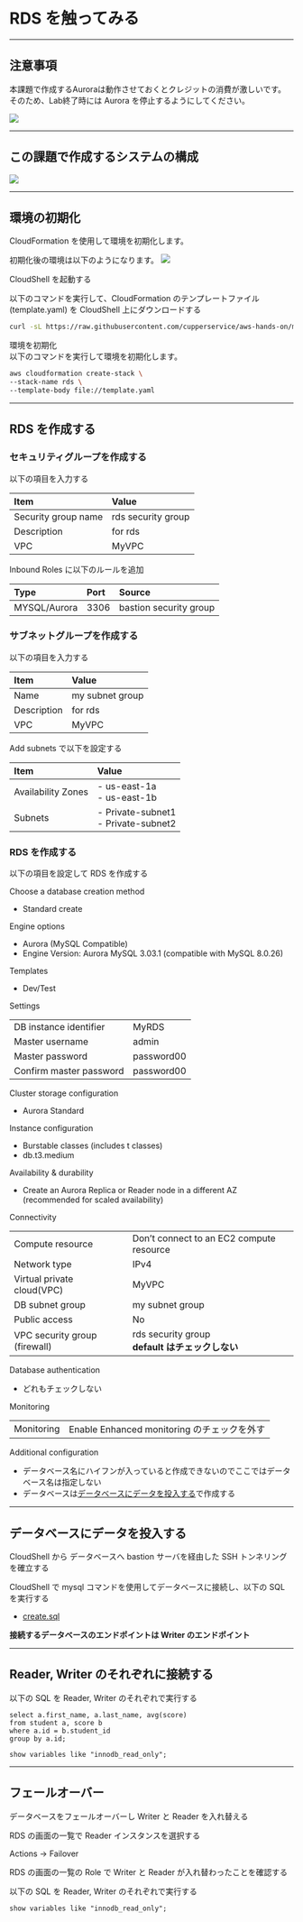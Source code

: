 # RDS を触ってみる

---
## 注意事項
本課題で作成するAuroraは動作させておくとクレジットの消費が激しいです。  
そのため、Lab終了時には Aurora を停止するようにしてください。

![](./img/stop.png)

---
## この課題で作成するシステムの構成
![](./img/s2.png)

---
## 環境の初期化
CloudFormation を使用して環境を初期化します。

初期化後の環境は以下のようになります。
![](./img/s1.png)

CloudShell を起動する

以下のコマンドを実行して、CloudFormation のテンプレートファイル(template.yaml) を CloudShell 上にダウンロードする

```bash
curl -sL https://raw.githubusercontent.com/cupperservice/aws-hands-on/main/docs/hands-on/05.RDS%E3%82%92%E8%A7%A6%E3%81%A3%E3%81%A6%E3%81%BF%E3%82%8B/cfn/template.yaml -o template.yaml
```

環境を初期化  
以下のコマンドを実行して環境を初期化します。

```bash
aws cloudformation create-stack \
--stack-name rds \
--template-body file://template.yaml
```

---
## RDS を作成する
### セキュリティグループを作成する
以下の項目を入力する

|Item               | Value            |
|:------------------|:-----------------|
|Security group name|rds security group|
|Description        |for rds           |
|VPC                |MyVPC             |

Inbound Roles に以下のルールを追加

|Type        |Port|Source                |
|:-----------|:---|:---------------------|
|MYSQL/Aurora|3306|bastion security group|

### サブネットグループを作成する
以下の項目を入力する

|Item       | Value         |
|:----------|:--------------|
|Name       |my subnet group|
|Description|for rds        |
|VPC        |MyVPC          |

Add subnets で以下を設定する

|Item              | Value                       |
|:-----------------|:----------------------------|
|Availability Zones|- us-east-1a<br/>- us-east-1b|
|Subnets           |- Private-subnet1<br/>- Private-subnet2|

### RDS を作成する
以下の項目を設定して RDS を作成する

Choose a database creation method

* Standard create

Engine options

* Aurora (MySQL Compatible)
* Engine Version: Aurora MySQL 3.03.1 (compatible with MySQL 8.0.26)

Templates

* Dev/Test

Settings

|                       |          |
|:----------------------|:---------|
|DB instance identifier |MyRDS     |
|Master username        |admin     |
|Master password        |password00|
|Confirm master password|password00|

Cluster storage configuration

* Aurora Standard

Instance configuration

* Burstable classes (includes t classes)
* db.t3.medium

Availability & durability

* Create an Aurora Replica or Reader node in a different AZ (recommended for scaled availability)

Connectivity

|||
|:-|:-|
|Compute resource|Don’t connect to an EC2 compute resource|
|Network type|IPv4|
|Virtual private cloud(VPC)|MyVPC|
|DB subnet group|my subnet group|
|Public access|No|
|VPC security group (firewall)|rds security group<br/>__default はチェックしない__|

Database authentication

* どれもチェックしない

Monitoring

|||
|:-|:-|
|Monitoring|Enable Enhanced monitoring のチェックを外す|

Additional configuration  
* データベース名にハイフンが入っていると作成できないのでここではデータベース名は指定しない
* データベースは[データベースにデータを投入する](#_6)で作成する

---
## データベースにデータを投入する
CloudShell から データベースへ bastion サーバを経由した SSH トンネリングを確立する

CloudShell で mysql コマンドを使用してデータベースに接続し、以下の SQL を実行する

* [create.sql](./sql/create.sql)

__接続するデータベースのエンドポイントは Writer のエンドポイント__

---
## Reader, Writer のそれぞれに接続する
以下の SQL を Reader, Writer のそれぞれで実行する

```
select a.first_name, a.last_name, avg(score)
from student a, score b
where a.id = b.student_id
group by a.id;
```

```
show variables like "innodb_read_only";
```

---
## フェールオーバー
データベースをフェールオーバーし Writer と Reader を入れ替える

RDS の画面の一覧で Reader インスタンスを選択する

Actions -> Failover 

RDS の画面の一覧の Role で Writer と Reader が入れ替わったことを確認する

以下の SQL を Reader, Writer のそれぞれで実行する
```
show variables like "innodb_read_only";
```
